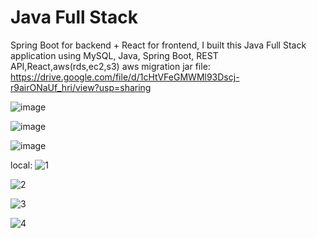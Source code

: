 # Java Full Stack
Spring Boot for backend + React for frontend,
I built this Java Full Stack application using MySQL, Java, Spring Boot, REST API,React,aws(rds,ec2,s3)
aws migration  jar file:
 https://drive.google.com/file/d/1cHtVFeGMWMl93Dscj-r9airONaUf_hri/view?usp=sharing
 
 ![image](https://github.com/user-attachments/assets/0c88ce3c-27d0-42db-b684-6caff9e49b8a)
 
 ![image](https://github.com/user-attachments/assets/e00cf9f5-0b68-408b-8478-a97b9bbcc99a)


![image](https://github.com/user-attachments/assets/a211ef44-8a08-4c0c-a1e0-b399ee5cffc8)

local:
![1](https://github.com/user-attachments/assets/4d8de709-9847-40bd-89c3-66442f65e19a)

![2](https://github.com/user-attachments/assets/22b93c74-ec04-4085-99ff-44fb835f614f)

![3](https://github.com/user-attachments/assets/e3c70897-767b-4474-b37c-3c964c186419)

![4](https://github.com/user-attachments/assets/3adc5422-f613-4b9a-91bc-3725b15a8e23)
